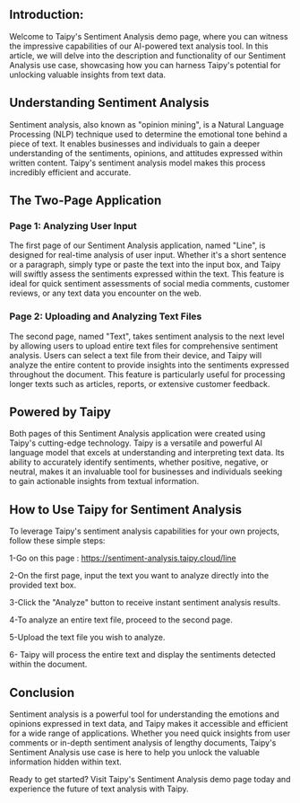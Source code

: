 ## Introduction:
Welcome to Taipy's Sentiment Analysis demo page, where you can witness the impressive capabilities of our AI-powered text analysis tool. In this article, we will delve into the description and functionality of our Sentiment Analysis use case, showcasing how you can harness Taipy's potential for unlocking valuable insights from text data.

## Understanding Sentiment Analysis
Sentiment analysis, also known as "opinion mining", is a Natural Language Processing (NLP) technique used to determine the emotional tone behind a piece of text. It enables businesses and individuals to gain a deeper understanding of the sentiments, opinions, and attitudes expressed within written content. Taipy's sentiment analysis model makes this process incredibly efficient and accurate.

## The Two-Page Application

### Page 1: Analyzing User Input
The first page of our Sentiment Analysis application, named "Line", is designed for real-time analysis of user input. Whether it's a short sentence or a paragraph, simply type or paste the text into the input box, and Taipy will swiftly assess the sentiments expressed within the text. This feature is ideal for quick sentiment assessments of social media comments, customer reviews, or any text data you encounter on the web.

### Page 2: Uploading and Analyzing Text Files
The second page, named "Text", takes sentiment analysis to the next level by allowing users to upload entire text files for comprehensive sentiment analysis. Users can select a text file from their device, and Taipy will analyze the entire content to provide insights into the sentiments expressed throughout the document. This feature is particularly useful for processing longer texts such as articles, reports, or extensive customer feedback.

## Powered by Taipy
Both pages of this Sentiment Analysis application were created using Taipy's cutting-edge technology. Taipy is a versatile and powerful AI language model that excels at understanding and interpreting text data. Its ability to accurately identify sentiments, whether positive, negative, or neutral, makes it an invaluable tool for businesses and individuals seeking to gain actionable insights from textual information.

## How to Use Taipy for Sentiment Analysis
To leverage Taipy's sentiment analysis capabilities for your own projects, follow these simple steps:

1-Go on this page : https://sentiment-analysis.taipy.cloud/line 

2-On the first page, input the text you want to analyze directly into the provided text box.

3-Click the "Analyze" button to receive instant sentiment analysis results.

4-To analyze an entire text file, proceed to the second page.

5-Upload the text file you wish to analyze.

6- Taipy will process the entire text and display the sentiments detected within the document.


## Conclusion
Sentiment analysis is a powerful tool for understanding the emotions and opinions expressed in text data, and Taipy makes it accessible and efficient for a wide range of applications. Whether you need quick insights from user comments or in-depth sentiment analysis of lengthy documents, Taipy's Sentiment Analysis use case is here to help you unlock the valuable information hidden within text.

Ready to get started? Visit Taipy's Sentiment Analysis demo page today and experience the future of text analysis with Taipy.

